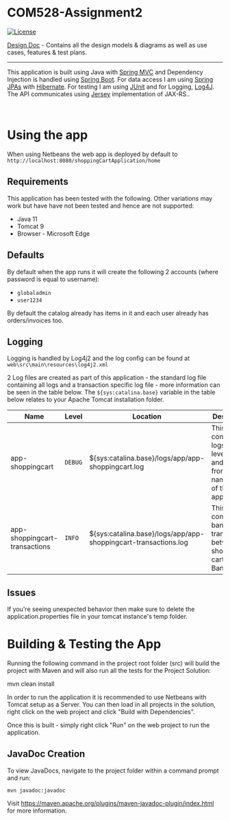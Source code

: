 # COM528-Assignment2
[![License](https://img.shields.io/badge/License-Apache_2.0-blue.svg)](https://opensource.org/licenses/Apache-2.0)

[Design Doc](https://github.com/RyanGaudion/COM528-Assignment2/blob/main/DESIGN.md) - Contains all the design models & diagrams as well as use cases, features & test plans.


--- 
This application is built using Java with [Spring MVC](https://docs.spring.io/spring-framework/docs/3.2.x/spring-framework-reference/html/mvc.html) and Dependency Injection is handled using [Spring Boot](https://spring.io/projects/spring-boot). For data access I am using [Spring JPAs](https://spring.io/projects/spring-data-jpa) with [Hibernate](https://www.baeldung.com/the-persistence-layer-with-spring-and-jpa). For testing I am using [JUnit](https://junit.org/junit5/) and for Logging, [Log4J](https://logging.apache.org/log4j/2.x/). The API communicates using [Jersey](https://eclipse-ee4j.github.io/jersey/) implementation of JAX-RS..

</br>


# Using the app
When using Netbeans the web app is deployed by default to `http://localhost:8080/shoppingCartApplication/home`

## Requirements
This application has been tested with the following. Other variations may work but have have not been tested and hence are not supported:
 - Java 11
 - Tomcat 9
 - Browser - Microsoft Edge

## Defaults
By default when the app runs it will create the following 2 accounts (where password is equal to username):
 - `globaladmin`
 - `user1234`

 By default the catalog already has items in it and each user already has orders/invoices too.

## Logging
Logging is handled by Log4j2 and the log config can be found at `web\src\main\resources\log4j2.xml`

2 Log files are created as part of this application - the standard log file containing all logs and a transaction specific log file - more information can be seen in the table below. The `${sys:catalina.base}` variable in the table below relates to your Apache Tomcat installation folder.

| Name      | Level | Location | Description |
| ----------- | ----------- |----------- | ----------- |
| app-shoppingcart      | `DEBUG` | ${sys:catalina.base}/logs/app/app-shoppingcart.log       | This contains all logs from level Debug and above from all namespaces of the application | 
| app-shoppingcart-transactions  | `INFO` | ${sys:catalina.base}/logs/app/app-shoppingcart-transactions.log        | This file contains all bank transactions between the shopping cart and the Bank API |

## Issues 
If you're seeing unexpected behavior then make sure to delete the application.properties file in your tomcat instance's temp folder.

# Building & Testing the App
Running the following command in the project root folder (src) will build the project with Maven and will also run all the tests for the Project Solution:

mvn clean install

In order to run the application it is recommended to use Netbeans with Tomcat setup as a Server. You can then load in all projects in the solution, right click on the web project and click "Build with Dependencies".

Once this is built - simply right click "Run" on the web project to run the application.

## JavaDoc Creation
To view JavaDocs, navigate to the project folder within a command prompt and run:

`mvn javadoc:javadoc`

Visit https://maven.apache.org/plugins/maven-javadoc-plugin/index.html for more information.
